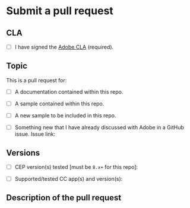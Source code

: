 # Submit a pull request

## CLA

- [ ] I have signed the [Adobe CLA](http://adobe.github.io/cla.html) (required).

## Topic

This is a pull request for:

- [ ] A documentation contained within this repo.
- [ ] A sample contained within this repo.
- [ ] A new sample to be included in this repo.
- [ ] Something new that I have already discussed with Adobe in a GitHub issue. Issue link:


## Versions

- [ ] CEP version(s) tested [must be `8.x+` for this repo]:
- [ ] Supported/tested CC app(s) and version(s):


## Description of the pull request